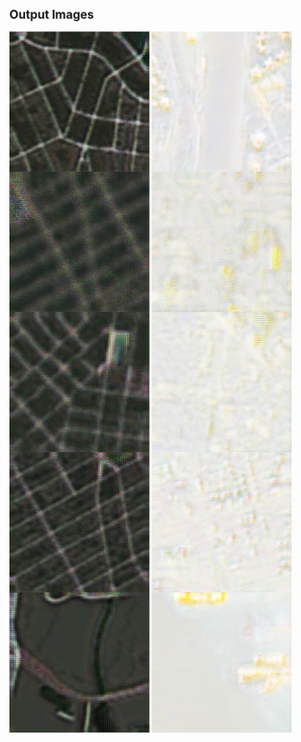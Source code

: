 ## Output Images

<img align="left" alt="CPP" width="250px" src="https://github.com/aparna8902/ML_Research/blob/master/Output/satellite_1000.png">
<img align="right" alt="CPP" width="250px" src="https://github.com/aparna8902/ML_Research/blob/master/Output/map_1000.png">
<br><br>


<img align="left" alt="CPP" width="250px" src="https://github.com/aparna8902/ML_Research/blob/master/Output/satellite_200.png">
<img align="right" alt="CPP" width="250px" src="https://github.com/aparna8902/ML_Research/blob/master/Output/map_200.png">
<br><br>



<img align="left" alt="CPP" width="250px" src="https://github.com/aparna8902/ML_Research/blob/master/Output/satellite_400.png">
<img align="right" alt="CPP" width="250px" src="https://github.com/aparna8902/ML_Research/blob/master/Output/map_400.png">
<br><br>


<img align="left" alt="CPP" width="250px" src="https://github.com/aparna8902/ML_Research/blob/master/Output/satellite_600.png">
<img align="right" alt="CPP" width="250px" src="https://github.com/aparna8902/ML_Research/blob/master/Output/map_600.png">
<br><br>



<img align="left" alt="CPP" width="250px" src="https://github.com/aparna8902/ML_Research/blob/master/Output/satellite_800.png">
<img align="right" alt="CPP" width="250px" src="https://github.com/aparna8902/ML_Research/blob/master/Output/map_800.png">
<br><br>
